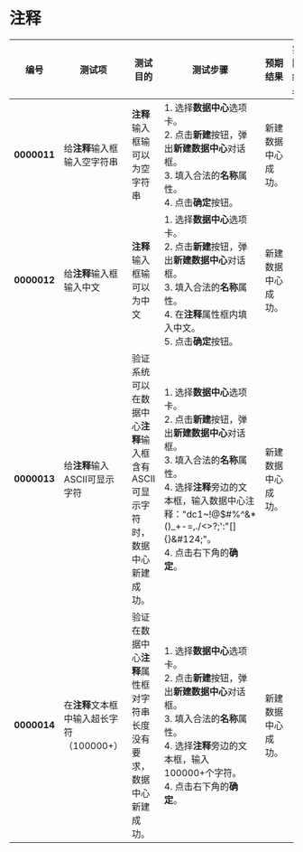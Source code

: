 # 注释

| **编号** | **测试项** | **测试目的** | **测试步骤** | **预期结果** | **实际结果** |
|--------- | ---------- | ------------ | ------------ | ------------ | ------------ |
| **0000011** | 给**注释**输入框输入空字符串 | **注释**输入框输可以为空字符串 | 1. 选择**数据中心**选项卡。<br/>2. 点击**新建**按钮，弹出**新建数据中心**对话框。<br/>3. 填入合法的**名称**属性。<br/>4. 点击**确定**按钮。 | 新建数据中心成功。 ||
| **0000012** | 给**注释**输入框输入中文 | **注释**输入框输可以为中文 | 1. 选择**数据中心**选项卡。<br/>2. 点击**新建**按钮，弹出**新建数据中心**对话框。<br/>3. 填入合法的**名称**属性。<br/>4. 在**注释**属性框内填入中文。<br/>5. 点击**确定**按钮。| 新建数据中心成功。 ||
| **0000013** | 给**注释**输入ASCII可显示字符 | 验证系统可以在数据中心**注释**输入框含有ASCII可显示字符时，数据中心新建成功。| 1. 选择**数据中心**选项卡。<br/>2. 点击**新建**按钮，弹出**新建数据中心**对话框。<br/>3. 填入合法的**名称**属性。<br/>4. 选择**注释**旁边的文本框，输入数据中心注释："dc1~!@\$#%^&\*()_+-=,./<>?;':"[]{}\&#124;"。 <br/>4. 点击右下角的**确定**。 | 新建数据中心成功。 ||
| **0000014** | 在**注释**文本框中输入超长字符（100000+） | 验证在数据中心**注释**属性框对字符串长度没有要求，数据中心新建成功。 | 1. 选择**数据中心**选项卡。<br/>2. 点击**新建**按钮，弹出**新建数据中心**对话框。<br/>3. 填入合法的**名称**属性。<br/>4. 选择**注释**旁边的文本框，输入100000+个字符。 <br/>4. 点击右下角的**确定**。 | 新建数据中心成功。 ||
